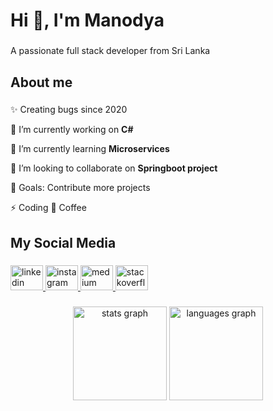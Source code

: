 <h1 align="left">Hi 👋, I'm Manodya</h1>

###

<p align="left">A passionate full stack developer from Sri Lanka</p>

###

<h2 align="left">About me</h2>

###

✨ Creating bugs since 2020
  
🔭 I’m currently working on **C#**

🌱 I’m currently learning **Microservices**

👯 I’m looking to collaborate on **Springboot project**
  
🎯 Goals: Contribute more projects

⚡ Coding 🍿 Coffee

###

<h2 align="left">My Social Media</h2>

###

<div align="left">
  <a href="https://www.linkedin.com/in/manodya-paramee-6489a821b" target="_blank">
    <img src="https://raw.githubusercontent.com/maurodesouza/profile-readme-generator/master/src/assets/icons/social/linkedin/default.svg" width="52" height="40" alt="linkedin logo"  />
  </a>
  <a href="https://www.instagram.com/manodya_00" target="_blank">
    <img src="https://raw.githubusercontent.com/maurodesouza/profile-readme-generator/master/src/assets/icons/social/instagram/default.svg" width="52" height="40" alt="instagram logo"  />
  </a>
  <a href="https://medium.com/@manodya433" target="_blank">
    <img src="https://raw.githubusercontent.com/maurodesouza/profile-readme-generator/master/src/assets/icons/social/medium/default.svg" width="52" height="40" alt="medium logo"  />
  </a>
  <a href="https://stackoverflow.com/users/19858551/manodya-paramee" target="_blank">
    <img src="https://raw.githubusercontent.com/maurodesouza/profile-readme-generator/master/src/assets/icons/social/stackoverflow/default.svg" width="52" height="40" alt="stackoverflow logo"  />
  </a>
</div>

###

<div align="center">
  <img src="https://github-readme-stats.vercel.app/api?username=Manodya654&hide_title=false&hide_rank=false&show_icons=true&include_all_commits=true&count_private=true&disable_animations=false&theme=dracula&locale=en&hide_border=false&order=1" height="150" alt="stats graph"  />
  <img src="https://github-readme-stats.vercel.app/api/top-langs?username=Manodya654&locale=en&hide_title=false&layout=compact&card_width=320&langs_count=5&theme=dracula&hide_border=false&order=2" height="150" alt="languages graph"  />
</div>

###
